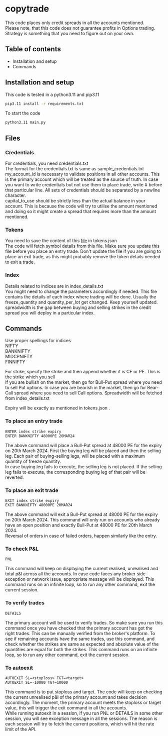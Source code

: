 # copytrade
This code places only credit spreads in all the accounts mentioned.</br>
Please note, that this code does not guarantee profits in Options trading. Strategy is something that you need to
figure out on your own.

## Table of contents
- Installation and setup
- Commands

## Installation and setup
This code is tested in a python3.11 and pip3.11
```bash
pip3.11 install -r requirements.txt
```
To start the code
```bash
python3.11 main.py
```

## Files

### Credentials
For credentials, you need credentials.txt </br>
The format for the credentials.txt is same as sample_credentials.txt</br>
my_account_id is necessary to validate positions in all other accounts. This is the primary account which will be 
treated as the source of truth. In case you want to write credentials but not use them to place trade, write # before 
that particular line. All sets of credentials should be separated by a newline character.</br>
capital_to_use should be strictly less than the actual balance in your account. This is because the code will try to
utilise the amount mentioned and doing so it might create a spread that requires more than the amount mentioned. </br>

### Tokens
You need to save the content of this [file](https://margincalculator.angelbroking.com/OpenAPI_File/files/OpenAPIScripMaster.json) 
in tokens.json</br>
The code will fetch symbol details from this file. Make sure you update this file before you place an entry trade. Don't
update the file if you are going to place an exit trade, as this might probably remove the token details needed to exit
a trade.</br>

### Index
Details related to indices are in index_details.txt</br>
You might need to change the parameters accordingly if needed. This file contains the details of each index where 
trading will be done. Usually the freeze_quantity and quantity_per_lot get changed. Keep yourself updated. spreadwidth
is the gap between buying and selling strikes in the credit spread you will deploy in a particular index.</br>

## Commands
Use proper spellings for indices</br>
NIFTY</br>
BANKNIFTY</br>
MIDCPNIFTY</br>
FINNIFTY</br>

For strike, specify the strike and then append whether it is CE or PE. This is the strike which you sell</br>
If you are bullish on the market, then go for Bull-Put spread where you need to sell Put options. In case you are 
bearish in the market, then go for Bear-Call spread where you need to sell Call options. Spreadwidth will be fetched
from index_details.txt</br>

Expiry will be exactly as mentioned in tokens.json .</br>

### To place an entry trade

```text
ENTER index strike expiry
ENTER BANKNIFTY 48000PE 20MAR24
```
The above command will place a Bull-Put spread at 48000 PE for the expiry on 20th March 2024. First the buying leg will
be placed and then the selling leg. Each pair of buying-selling legs, will be placed with a maximum quantity of freeze
quantity.</br>
In case buying leg fails to execute, the selling leg is not placed. If the selling leg fails to execute, the 
corresponding buying leg of that pair will be reverted.</br>

### To place an exit trade

```text
EXIT index strike expiry
EXIT BANKNIFTY 48000PE 20MAR24
```
The above command will exit a Bull-Put spread at 48000 PE for the expiry on 20th March 2024. This command will only run
on accounts who already have an open position and exactly Bull-Put at 48000 PE for 20th March 2024.</br>
Reversal of orders in case of failed orders, happen similarly like the entry.</br>

### To check P&L

```text
PNL
```
This command will keep on displaying the current realised, unrealised and total p&l across all the accounts. In case
code faces any broker side exception or network issue, appropriate message will be displayed. This command runs on an
infinite loop, so to run any other command, exit the current session.</br>

### To verify trades

```text
DETAILS
```
The primary account will be used to verify trades. So make sure you run this command once you have checked that the
primary account has got the right trades. This can be manually verified from the broker's platform. To see if remaining
accounts have the same trades, use this command, and check whether the strikes are same as expected and absolute value
of the quantities are equal for both the strikes. This command runs on an infinite loop, so to run any other command, 
exit the current session.</br>

### To autoexit

```text
AUTOEXIT SL=<stoploss> TGT=<target>
AUTOEXIT SL=-10000 TGT=10000
```

This command is to put stoploss and target. The code will keep on checking the current unrealised p&l of the primary
account and takes decision accordingly. The moment, the primary account meets the stoploss or target value, this will
trigger the exit command in all the accounts.</br>
While running autoexit in a session, if you run PNL or DETAILS in some other session, you will see exception message in
all the sessions. The reason is each session will try to fetch the current positions, which will hit the rate limit of
the API.
